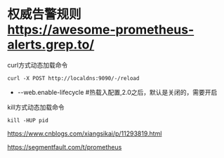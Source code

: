 权威告警规则  
https://awesome-prometheus-alerts.grep.to/
===

curl方式动态加载命令  
```
curl -X POST http://localdns:9090/-/reload
```  
- --web.enable-lifecycle #热载入配置,2.0之后，默认是关闭的，需要开启

kill方式动态加载命令  
```
kill -HUP pid
```  

https://www.cnblogs.com/xiangsikai/p/11293819.html  

https://segmentfault.com/t/prometheus  
